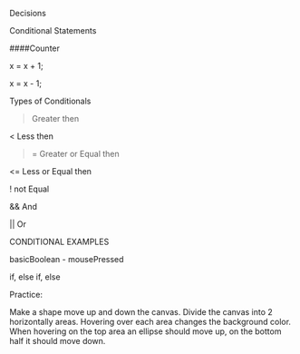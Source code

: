 Decisions

Conditional Statements

####Counter

x = x + 1;

x = x - 1;

Types of Conditionals

> Greater then

< Less then

>= Greater or Equal then

<= Less or Equal then

! not Equal

&& And

|| Or

CONDITIONAL EXAMPLES

basicBoolean - mousePressed

if, else if, else


Practice: 

Make a shape move up and down the canvas.
Divide the canvas into 2 horizontally areas. Hovering over each area changes the background color. When hovering on the top area an ellipse should move up, on the bottom half it should move down.
